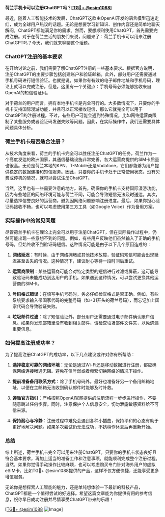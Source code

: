 **荷兰手机卡可以注册ChatGPT吗？[[TG💪+ @esim1088](https://t.me/s/esim1088)]**

最近，随着人工智能技术的发展，ChatGPT这款由OpenAI开发的语言模型迅速走红，成为全球用户热议的话题。无论是想要学习新知识、创作内容还是简单地聊天解闷，ChatGPT都能满足你的需求。然而，要想顺利使用ChatGPT，首先需要完成注册。对于在荷兰生活的朋友们来说，问题来了：荷兰手机卡可以用来注册ChatGPT吗？今天，我们就来聊聊这个话题。

### ChatGPT注册的基本要求

在开始讨论之前，我们需要了解ChatGPT注册的一些基本要求。根据官方说明，注册ChatGPT的主要步骤包括创建账户和验证邮箱。此外，部分用户还需要通过手机号码进行短信验证。也就是说，如果你有有效的电子邮件地址和手机号码，理论上就可以完成注册。但是，这里有一个关键点：手机号码必须能够接收来自OpenAI的短信验证码。

对于荷兰的用户而言，拥有本地手机卡是完全可行的。大多数情况下，只要你的手机卡支持国际漫游功能，并且可以正常接收短信，那么它就完全可以用于ChatGPT的注册过程。不过，有些用户可能会遇到特殊情况，比如网络运营商限制了某些服务或者验证码发送失败等问题。因此，在实际操作中，我们还需要具体问题具体分析。

### 荷兰手机卡是否适合注册？

从技术角度来看，荷兰的手机卡完全可以胜任注册ChatGPT的任务。荷兰作为一个高度发达的欧洲国家，其通信基础设施非常完善，各大运营商提供的SIM卡质量也很高。无论是荷兰本地的KPN、T-Mobile还是Vodafone，它们都能够为用户提供稳定的数据连接和短信服务。因此，只要你的手机卡处于正常使用状态，没有欠费或停机的情况，就可以尝试注册ChatGPT。

当然，这里也有一些需要注意的地方。首先，确保你的手机卡支持国际漫游功能，因为有些地区的网络环境可能与荷兰不同，可能会导致短信无法及时送达。其次，尽量选择信誉良好的运营商，避免因网络问题影响注册进度。最后，如果你担心验证码接收不畅，也可以考虑使用第三方工具（如Google Voice）作为备用方案。

### 实际操作中的常见问题

尽管荷兰手机卡在理论上完全可以用于注册ChatGPT，但在实际操作过程中，仍然可能出现一些意想不到的问题。例如，有些用户反映他们虽然输入了正确的手机号码，但始终收不到验证码短信。这种情况可能是由于以下几个原因造成的：

1. **网络延迟**：有时候，由于网络拥堵或其他技术故障，验证码短信可能会出现延迟甚至丢失的情况。这种情况下，建议耐心等待一段时间后重试。
   
2. **运营商限制**：某些运营商可能会对特定类型的短信进行过滤或屏蔽，这可能导致验证码未能成功到达用户的手机。如果遇到这种情况，可以尝试更换其他运营商的SIM卡。

3. **号码格式错误**：在填写手机号码时，务必仔细检查格式是否正确。例如，有些系统要求输入带国家代码的完整号码（如+31开头的荷兰号码），而忘记加上国家代码会导致验证失败。

4. **垃圾邮件过滤**：除了短信验证外，部分用户还需要通过电子邮件确认账户信息。如果你发现邮箱里没有收到相关邮件，请检查垃圾邮件文件夹，以免遗漏重要信息。

### 如何提高注册成功率？

为了提高注册ChatGPT的成功率，以下几点建议或许对你有所帮助：

1. **选择稳定可靠的网络环境**：无论是通过Wi-Fi还是移动数据进行注册，都应确保网络连接畅通无阻。避免在信号弱或者频繁切换网络的情况下操作。

2. **提前准备备用联系方式**：除了手机号码外，最好也准备好另一个备用邮箱地址，以便在主邮箱无法收到确认邮件时能够及时补救。

3. **遵循官方指引**：严格按照OpenAI官网提供的注册流程一步步进行操作，不要随意跳过任何步骤。同时，注意保护个人信息安全，切勿泄露敏感资料给不可信来源。

4. **保持耐心与冷静**：注册过程中难免会遇到各种小插曲，保持平和的心态有助于更好地解决问题。如果多次尝试仍无法成功，不妨稍作休息后再重新开始。

### 总结

综上所述，荷兰手机卡完全可以用来注册ChatGPT。只要你的手机卡状态良好且符合基本要求，再加上适当的准备工作和注意事项，就能顺利完成整个注册过程。当然，如果你觉得手动操作比较麻烦，也可以考虑购买专门针对海外用户的虚拟eSIM卡，比如TG💪+ @esim1088提供的产品，这样不仅方便快捷，还能享受更多增值服务。

无论你是想探索人工智能的魅力，还是单纯想体验一下最新的科技产品，ChatGPT都是一个值得尝试的好选择。希望这篇文章能为你提供有用的参考信息，祝你早日成功注册并尽情享受ChatGPT带来的乐趣！

[[TG💪+ @esim1088](https://t.me/s/esim1088) ![Image](https://i.postimg.cc/4NQfJmqS/Snipaste-2025-05-13-00-14-12.png)]
